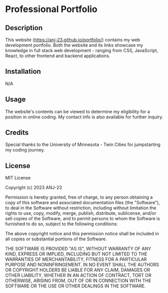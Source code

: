 # Professional Portfolio

## Description

This website (https://anj-23.github.io/portfolio/) contains my web development portfolio. Both the website and its links showcase my knowledge in full stack web development - ranging from CSS, JavaScript, React, to other frontend and backend applications.

## Installation

N/A

## Usage

The website's contents can be viewed to determine my eligibility for a position in online coding. My contact info is also available for further inquiry.

## Credits

Special thanks to the University of Minnesota - Twin Cities for jumpstarting my coding journey.

## License

MIT License

Copyright (c) 2023 ANJ-23

Permission is hereby granted, free of charge, to any person obtaining a copy
of this software and associated documentation files (the "Software"), to deal
in the Software without restriction, including without limitation the rights
to use, copy, modify, merge, publish, distribute, sublicense, and/or sell
copies of the Software, and to permit persons to whom the Software is
furnished to do so, subject to the following conditions:

The above copyright notice and this permission notice shall be included in all
copies or substantial portions of the Software.

THE SOFTWARE IS PROVIDED "AS IS", WITHOUT WARRANTY OF ANY KIND, EXPRESS OR
IMPLIED, INCLUDING BUT NOT LIMITED TO THE WARRANTIES OF MERCHANTABILITY,
FITNESS FOR A PARTICULAR PURPOSE AND NONINFRINGEMENT. IN NO EVENT SHALL THE
AUTHORS OR COPYRIGHT HOLDERS BE LIABLE FOR ANY CLAIM, DAMAGES OR OTHER
LIABILITY, WHETHER IN AN ACTION OF CONTRACT, TORT OR OTHERWISE, ARISING FROM,
OUT OF OR IN CONNECTION WITH THE SOFTWARE OR THE USE OR OTHER DEALINGS IN THE
SOFTWARE.
